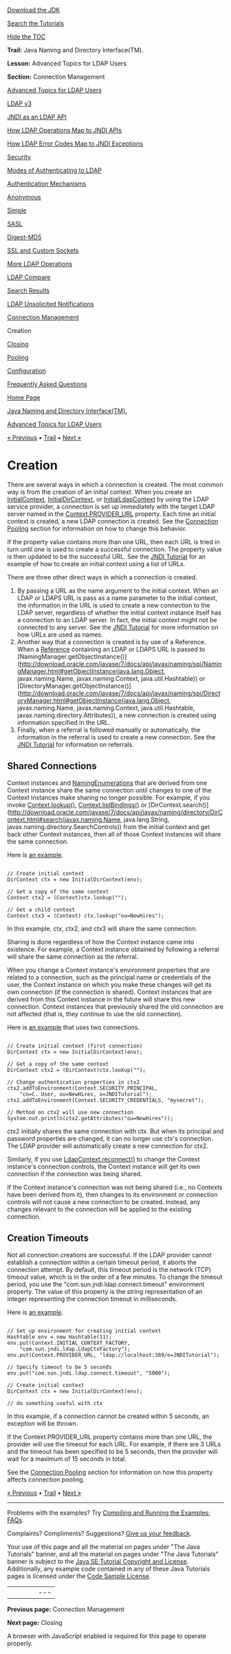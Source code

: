 [Download
the JDK](http://java.sun.com/javase/6/download.jsp)
  
[Search the
Tutorials](../../search.html)
  
[Hide the TOC](javascript:toggleLeft())

**Trail:** Java Naming and Directory Interface(TM).
  
**Lesson:** Advanced Topics for LDAP Users
  
**Section:** Connection Management

[Advanced Topics for LDAP Users](index.html)

[LDAP v3](ldap.html)

[JNDI as an LDAP API](jndi.html)

[How LDAP Operations Map to JNDI APIs](operations.html)

[How LDAP Error Codes Map to JNDI Exceptions](exceptions.html)

[Security](security.html)

[Modes of Authenticating to LDAP](authentication.html)

[Authentication Mechanisms](auth_mechs.html)

[Anonymous](anonymous.html)

[Simple](simple.html)

[SASL](sasl.html)

[Digest-MD5](digest.html)

[SSL and Custom Sockets](ssl.html)

[More LDAP Operations](rename.html)

[LDAP Compare](compare.html)

[Search Results](result.html)

[LDAP Unsolicited Notifications](unsol.html)

[Connection Management](connect.html)

Creation

[Closing](close.html)

[Pooling](pool.html)

[Configuration](config.html)

[Frequently Asked Questions](faq.html)

[Home Page](../../index.html)
>
[Java Naming and Directory Interface(TM).](../index.html)
>
[Advanced Topics for LDAP Users](index.html)

[« Previous](connect.html) • [Trail](../TOC.html) • [Next »](close.html)

# Creation

There are several ways in which a connection is created. The most
common way is from the creation of an initial context.
When you create an
[InitialContext](http://download.oracle.com/javase/7/docs/api/javax/naming/InitialContext.html),
[InitialDirContext](http://download.oracle.com/javase/7/docs/api/javax/naming/directory/InitialDirContext.html), or
[InitialLdapContext](http://download.oracle.com/javase/7/docs/api/javax/naming/ldap/InitialLdapContext.html) by using the LDAP service provider, a connection is set up immediately with
the target LDAP server named in the
[Context.PROVIDER\_URL](http://download.oracle.com/javase/7/docs/api/javax/naming/Context.html#PROVIDER_URL) property.
Each time an initial context is created, a new LDAP
connection is created.
See the [Connection Pooling](pool.html) section for information on
how to change this behavior.

If the property value contains more than one URL, then each URL is tried
in turn until one is used to create a successful connection.
The property value is then updated to be the successful URL.
See the
[JNDI Tutorial](http://java.sun.com/products/jndi/tutorial/ldap/misc/url.html#MULTI) for an example of how to create an initial context using a list of URLs.

There are three other direct ways in which a connection is
created.

1. By passing a URL as the name argument to
   the initial context. When an LDAP or LDAPS URL is pass as a name
   parameter to the initial context, the information in the URL is used
   to create a new connection to the LDAP server, regardless of whether
   the initial context instance itself has a connection to an LDAP
   server. In fact, the initial context might not be connected to any
   server. See the
   [JNDI Tutorial](http://java.sun.com/products/jndi/tutorial/beyond/url/initctx.html)  for more information on how URLs are used as names.
2. Another way that a connection is created is by use of a Reference.
   When a
   [Reference](http://download.oracle.com/javase/7/docs/api/javax/naming/Reference.html)  containing an LDAP or LDAPS URL is passed to
   [NamingManager.getObjectInstance()](http://download.oracle.com/javase/7/docs/api/javax/naming/spi/NamingManager.html#getObjectInstance(java.lang.Object, javax.naming.Name, javax.naming.Context, java.util.Hashtable)) or
   [DirectoryManager.getObjectInstance()](http://download.oracle.com/javase/7/docs/api/javax/naming/spi/DirectoryManager.html#getObjectInstance(java.lang.Object, javax.naming.Name, javax.naming.Context, java.util.Hashtable, javax.naming.directory.Attributes)), a new connection is created using information specified in the URL.
3. Finally, when a referral is followed manually or automatically, the information in
   the referral is used to create a new connection.
   See the
   [JNDI Tutorial](http://java.sun.com/products/jndi/tutorial/ldap/referral/index.html)  for information on referrals.

## Shared Connections

Context instances and
[NamingEnumerations](http://download.oracle.com/javase/7/docs/api/javax/naming/NamingEnumeration.html) that are derived from one Context instance
share the same connection until changes to one of the
Context instances make sharing no longer possible.
For example, if you invoke
[Context.lookup()](http://download.oracle.com/javase/7/docs/api/javax/naming/Context.html#lookup(javax.naming.Name)),
[Context.listBindings()](http://download.oracle.com/javase/7/docs/api/javax/naming/Context.html#listBindings(javax.naming.Name)) or
[DirContext.search()](http://download.oracle.com/javase/7/docs/api/javax/naming/directory/DirContext.html#search(javax.naming.Name, java.lang.String, javax.naming.directory.SearchControls)) from the initial context and get back other Context instances,
then all of those Context instances will share the same connection.

Here is [an example](examples/Shared.java).

```

// Create initial context
DirContext ctx = new InitialDirContext(env);

// Get a copy of the same context
Context ctx2 = (Context)ctx.lookup("");

// Get a child context
Context ctx3 = (Context) ctx.lookup("ou=NewHires");

```

In this example, ctx, ctx2, and ctx3
will share the same connection.

Sharing is done regardless of how the Context instance came
into existence. For example, a Context instance obtained by following
a referral will share the same connection as the referral.

When you change a Context instance's environment properties
that are related to
a connection,
such as the principal name or credentials of the user, the Context
instance on which you make these changes will get its own connection
(if the connection is shared). Context instances that are derived
from this Context instance in the future will share this new connection.
Context instances that previously shared the old connection
are not affected (that is, they continue to use the old connection).

Here is [an example](examples/NewConn.java) that uses two connections.

```

// Create initial context (first connection)
DirContext ctx = new InitialDirContext(env);

// Get a copy of the same context
DirContext ctx2 = (DirContext)ctx.lookup("");

// Change authentication properties in ctx2
ctx2.addToEnvironment(Context.SECURITY_PRINCIPAL, 
    "cn=C. User, ou=NewHires, o=JNDITutorial");
ctx2.addToEnvironment(Context.SECURITY_CREDENTIALS, "mysecret");

// Method on ctx2 will use new connection
System.out.println(ctx2.getAttributes("ou=NewHires"));

```

ctx2 initially shares the same connection with ctx.
But when its principal and password properties are changed,
it can no longer use ctx's connection.
The LDAP provider will automatically create a new connection for
ctx2.

Similarly, if you use
[LdapContext.reconnect()](http://download.oracle.com/javase/7/docs/api/javax/naming/ldap/LdapContext.html#reconnect(javax.naming.ldap.Control[])) to change the Context instance's connection controls,
the Context instance will get its own connection
if the connection was being shared.

If the Context instance's connection was not being shared
(i.e., no Contexts have been derived from it),
then changes to its environment or connection controls will not cause
a new connection to be created. Instead, any changes relevant to the
connection will be applied to the existing connection.
## Creation Timeouts
Not all connection creations are successful. If the LDAP provider
cannot establish a connection within a certain timeout period, it
aborts the connection attempt. By default, this timeout period is the
network (TCP) timeout value, which is in the order of a few minutes.
To change the timeout period, you use the
"com.sun.jndi.ldap.connect.timeout" environment property.
The value of this property is the string representation of an integer
representing the connection timeout in milliseconds.

Here is [an example](examples/Timeout.java).

```

// Set up environment for creating initial context
Hashtable env = new Hashtable(11);
env.put(Context.INITIAL_CONTEXT_FACTORY, 
    "com.sun.jndi.ldap.LdapCtxFactory");
env.put(Context.PROVIDER_URL, "ldap://localhost:389/o=JNDITutorial");

// Specify timeout to be 5 seconds
env.put("com.sun.jndi.ldap.connect.timeout", "5000");

// Create initial context
DirContext ctx = new InitialDirContext(env);

// do something useful with ctx

```

In this example, if a connection cannot be created within 5 seconds,
an exception will be thrown.

If the Context.PROVIDER\_URL property contains more than one
URL, the provider will use the timeout for each URL. For
example, if there are 3 URLs and the timeout has been specified to be
5 seconds, then the provider will wait for a maximum of 15 seconds in
total.

See the [Connection Pooling](pool.html#TIMEOUT) section
for information on how this property affects connection pooling.

[« Previous](connect.html)
•
[Trail](../TOC.html)
•
[Next »](close.html)

---

Problems with the examples? Try [Compiling and Running
the Examples: FAQs](../../information/run-examples.html).
  
Complaints? Compliments? Suggestions? [Give
us your feedback](http://download.oracle.com/javase/feedback.html).

Your use of this page and all the material on pages under "The Java Tutorials" banner,
and all the material on pages under "The Java Tutorials" banner is subject to the [Java SE Tutorial Copyright
and License](../../information/license.html).
Additionally, any example code contained in any of these Java
Tutorials pages is licensed under the
[Code
Sample License](http://developers.sun.com/license/berkeley_license.html).

|  |  |  |  |  |
| --- | --- | --- | --- | --- |
| |  |  | | --- | --- | | duke image | Oracle logo | | [About Oracle](http://www.oracle.com/us/corporate/index.html) | [Oracle Technology Network](http://www.oracle.com/technology/index.html) | [Terms of Service](https://www.samplecode.oracle.com/servlets/CompulsoryClickThrough?type=TermsOfService) | Copyright © 1995, 2011 Oracle and/or its affiliates. All rights reserved. |

**Previous page:** Connection Management
  
**Next page:** Closing




A browser with JavaScript enabled is required for this page to operate properly.